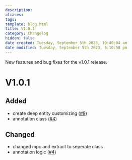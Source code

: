 ```yaml
---
description:
aliases: 
tags: 
template: blog.html
title: V1.0.1
category: Changelog
hidden: false
date created: Tuesday, September 5th 2023, 10:40:04 am
date modified: Tuesday, September 5th 2023, 5:10:58 pm
---
```


New features and bug fixes for the v1.0.1 release.

# V1.0.1

## Added
- create deep entity customizing ([#9](https://github.com/miggi92/odata-fw/issues/9))
- annotation class ([#4](https://github.com/miggi92/odata-fw/issues/4))

## Changed
- changed mpc and extract to seperate class
- annotation logic ([#4](https://github.com/miggi92/odata-fw/issues/4))
